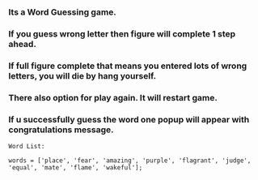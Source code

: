 ### Its a Word Guessing game.
### If you guess wrong letter then figure will complete 1 step ahead.

### If full figure complete that means you entered lots of wrong letters, you will die by hang yourself.

### There also option for play again. It will restart game.
### If u successfully guess the word one popup will appear with congratulations message.

	Word List:

	words = ['place', 'fear', 'amazing', 'purple', 'flagrant', 'judge', 'equal', 'mate', 'flame', 'wakeful'];
